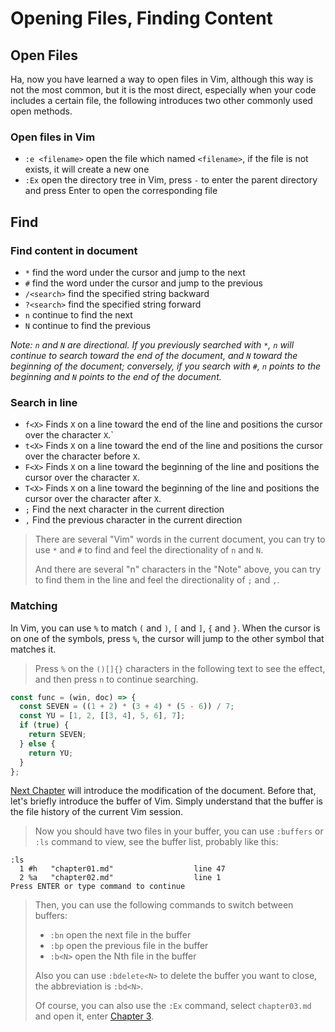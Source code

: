 # Opening Files, Finding Content

## Open Files

Ha, now you have learned a way to open files in Vim, although this way is not
the most common, but it is the most direct, especially when your code includes a
certain file, the following introduces two other commonly used open methods.

### Open files in Vim

- `:e <filename>` open the file which named `<filename>`, if the file is not
  exists, it will create a new one
- `:Ex` open the directory tree in Vim, press `-` to enter the parent directory
  and press Enter to open the corresponding file

## Find

### Find content in document

- `*` find the word under the cursor and jump to the next
- `#` find the word under the cursor and jump to the previous
- `/<search>` find the specified string backward
- `?<search>` find the specified string forward
- `n` continue to find the next
- `N` continue to find the previous

_Note: `n` and `N` are directional. If you previously searched with `*`, `n`
will continue to search toward the end of the document, and `N` toward the
beginning of the document; conversely, if you search with `#`, `n` points to the
beginning and `N` points to the end of the document._

### Search in line

- `f<X>` Finds `X` on a line toward the end of the line and positions the cursor
  over the character `X`.`
- `t<X>` Finds `X` on a line toward the end of the line and positions the cursor
  over the character before `X`.
- `F<X>` Finds `X` on a line toward the beginning of the line and positions the
  cursor over the character `X`.
- `T<X>` Finds `X` on a line toward the beginning of the line and positions the
  cursor over the character after `X`.
- `;` Find the next character in the current direction
- `,` Find the previous character in the current direction

> There are several "Vim" words in the current document, you can try to use `*`
> and `#` to find and feel the directionality of `n` and `N`.
>
> And there are several "n" characters in the "Note" above, you can try to find
> them in the line and feel the directionality of `;` and `,`.

### Matching

In Vim, you can use `%` to match `(` and `)`, `[` and `]`, `{` and `}`. When the
cursor is on one of the symbols, press `%`, the cursor will jump to the other
symbol that matches it.

> Press `%` on the `()[]{}` characters in the following text to see the effect,
> and then press `n` to continue searching.

```javascript
const func = (win, doc) => {
  const SEVEN = ((1 + 2) * (3 + 4) * (5 - 6)) / 7;
  const YU = [1, 2, [[3, 4], 5, 6], 7];
  if (true) {
    return SEVEN;
  } else {
    return YU;
  }
};
```

[Next Chapter](chapter03.md) will introduce the modification of the document.
Before that, let's briefly introduce the buffer of Vim. Simply understand that
the buffer is the file history of the current Vim session.

> Now you should have two files in your buffer, you can use `:buffers` or `:ls`
> command to view, see the buffer list, probably like this:

```
:ls
  1 #h   "chapter01.md"                  line 47
  2 %a   "chapter02.md"                  line 1
Press ENTER or type command to continue
```

> Then, you can use the following commands to switch between buffers:
>
> - `:bn` open the next file in the buffer
> - `:bp` open the previous file in the buffer
> - `:b<N>` open the Nth file in the buffer
>
> Also you can use `:bdelete<N>` to delete the buffer you want to close, the
> abbreviation is `:bd<N>`.
>
> Of course, you can also use the `:Ex` command, select `chapter03.md` and open
> it, enter [Chapter 3](chapter03.md).
